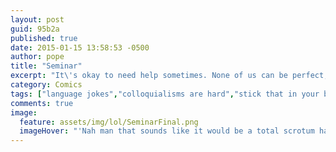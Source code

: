```yaml
---
layout: post
guid: 95b2a
published: true
date: 2015-01-15 13:58:53 -0500
author: pope
title: "Seminar"
excerpt: "It\'s okay to need help sometimes. None of us can be perfect, especially in keeping up with today\'s fast-paced colloquialism game. "
category: Comics
tags: ["language jokes","colloquialisms are hard","stick that in your butt and squeeze it","parties","friendship","word vomit","everything's okay if you're drunk!","grammar jokes"]
comments: true 
image:
  feature: assets/img/lol/SeminarFinal.png
  imageHover: "'Nah man that sounds like it would be a total scrotum hat fashion show, if you know what I mean.' 'No, I truly do not.'"
---
```


